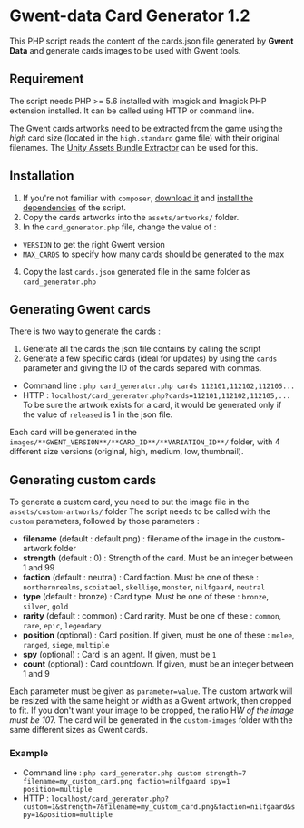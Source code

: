 # Gwent-data Card Generator 1.2
This PHP script reads the content of the cards.json file generated by **Gwent Data** and generate cards images to be used with Gwent tools.

## Requirement
The script needs PHP >= 5.6 installed with Imagick and Imagick PHP extension installed. It can be called using HTTP or command line.

The Gwent cards artworks need to be extracted from the game using the *high* card size (located in the `high.standard` game file)  with their original filenames. The [Unity Assets Bundle Extractor](https://github.com/DerPopo/UABE) can be used for this.

## Installation
1. If you're not familiar with `composer`, [download it](https://getcomposer.org/) and [install the dependencies](https://getcomposer.org/doc/01-basic-usage.md#installing-dependencies) of the script.
2. Copy the cards artworks into the `assets/artworks/` folder.
3. In the `card_generator.php` file, change the value of :
  - `VERSION` to get the right Gwent version
  - `MAX_CARDS` to specify how many cards should be generated to the max
4. Copy the last `cards.json` generated file in the same folder as `card_generator.php`

## Generating Gwent cards
There is two way to generate the cards :
1. Generate all the cards the json file contains by calling the script
2. Generate a few specific cards (ideal for updates) by using the `cards` parameter and giving the ID of the cards separed with commas.
  - Command line : ```php card_generator.php cards 112101,112102,112105...```
  - HTTP : ```localhost/card_generator.php?cards=112101,112102,112105,...```
To be sure the artwork exists for a card, it would be generated only if the value of `released` is 1 in the json file.

Each card will be generated in the `images/**GWENT_VERSION**/**CARD_ID**/**VARIATION_ID**/` folder, with 4 different size versions (original, high, medium, low, thumbnail).

## Generating custom cards
To generate a custom card, you need to put the image file in the `assets/custom-artworks/` folder
The script needs to be called with the `custom` parameters, followed by those parameters :
  - **filename** (default : default.png) : filename of the image in the custom-artwork folder
  - **strength** (default : 0) : Strength of the card. Must be an integer between 1 and 99
  - **faction** (default : neutral) : Card faction. Must be one of these : `northernrealms`, `scoiatael`, `skellige`, `monster`, `nilfgaard`, `neutral`
  - **type** (default : bronze) : Card type. Must be one of these : `bronze`, `silver`, `gold`
  - **rarity** (default : common) : Card rarity. Must be one of these : `common`, `rare`, `epic`, `legendary`
  - **position** (optional) : Card position. If given, must be one of these : `melee`, `ranged`, `siege`, `multiple`
  - **spy** (optional) : Card is an agent. If given, must be `1`
  - **count** (optional) : Card countdown. If given, must be an integer between 1 and 9

Each parameter must be given as `parameter=value`.
The custom artwork will be resized with the same height or width as a Gwent artwork, then cropped to fit. If you don't want your image to be cropped, the ratio H*W of the image must be 10*7.
The card will be generated in the `custom-images` folder with the same different sizes as Gwent cards.

### Example
  - Command line : ```php card_generator.php custom strength=7 filename=my_custom_card.png faction=nilfgaard spy=1 position=multiple```
  - HTTP : ```localhost/card_generator.php?custom=1&strength=7&filename=my_custom_card.png&faction=nilfgaard&spy=1&position=multiple```